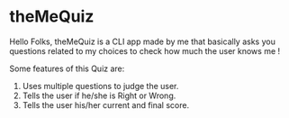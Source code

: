 # theMeQuiz

Hello Folks, theMeQuiz is a CLI app made by me that basically asks you questions related to my choices to check how much the user knows me !

Some features of this Quiz are:
1. Uses multiple questions to judge the user.
2. Tells the user if he/she is Right or Wrong.
3. Tells the user his/her current and final score.